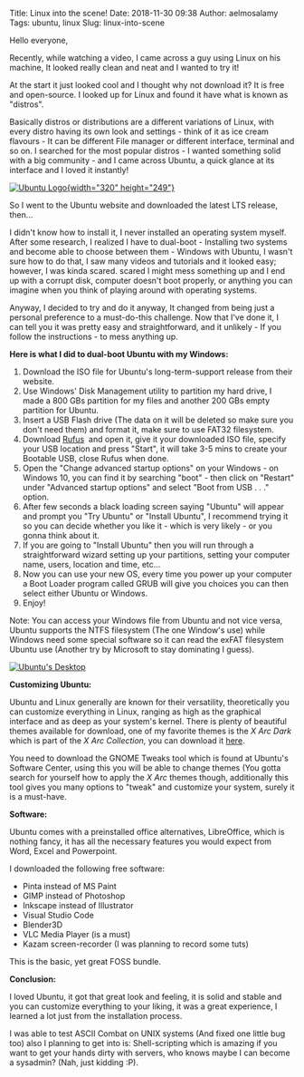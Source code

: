 Title: Linux into the scene!
Date: 2018-11-30 09:38
Author: aelmosalamy
Tags: ubuntu, linux
Slug: linux-into-scene

Hello everyone,

Recently, while watching a video, I came across a guy using Linux on his machine, It looked really clean and neat and I wanted to try it!

At the start it just looked cool and I thought why not download it? It is free and open-source. I looked up for Linux and found it have what is known as "distros".

Basically distros or distributions are a different variations of Linux, with every distro having its own look and settings - think of it as ice cream flavours - It can be different File manager or different interface, terminal and so on. I searched for the most popular distros - I wanted something solid with a big community - and I came across Ubuntu, a quick glance at its interface and I loved it instantly!

[![Ubuntu Logo](https://2.bp.blogspot.com/-QrtlHOJq5lY/XAF1W3O8wzI/AAAAAAAAAMg/w3EyvrXavR4Lple-WstziOH9HzEjGB9fwCEwYBhgL/s320/ubunto-logo-large.png){width="320" height="249"}](https://2.bp.blogspot.com/-QrtlHOJq5lY/XAF1W3O8wzI/AAAAAAAAAMg/w3EyvrXavR4Lple-WstziOH9HzEjGB9fwCEwYBhgL/s1600/ubunto-logo-large.png)

So I went to the Ubuntu website and downloaded the latest LTS release, then...

I didn't know how to install it, I never installed an operating system myself. After some research, I realized I have to dual-boot - Installing two systems and become able to choose between them - Windows with Ubuntu, I wasn't sure how to do that, I saw many videos and tutorials and it looked easy; however, I was kinda scared. scared I might mess something up and I end up with a corrupt disk, computer doesn't boot properly, or anything you can imagine when you think of playing around with operating systems.

Anyway, I decided to try and do it anyway, It changed from being just a personal preference to a must-do-this challenge. Now that I've done it, I can tell you it was pretty easy and straightforward, and it unlikely - If you follow the instructions - to mess anything up.

**Here is what I did to dual-boot Ubuntu with my Windows:**

1. Download the ISO file for Ubuntu's long-term-support release from their website.
2. Use Windows' Disk Management utility to partition my hard drive, I made a 800 GBs partition for my files and another 200 GBs empty partition for Ubuntu.
3. Insert a USB Flash drive (The data on it will be deleted so make sure you don't need them) and format it, make sure to use FAT32 filesystem.
4. Download [Rufus](https://rufus.ie/en_IE.html)  and open it, give it your downloaded ISO file, specify your USB location and press "Start", it will take 3-5 mins to create your Bootable USB, close Rufus when done.
5. Open the "Change advanced startup options" on your Windows - on Windows 10, you can find it by searching "boot" - then click on "Restart" under "Advanced startup options" and select "Boot from USB . . ." option.
6. After few seconds a black loading screen saying "Ubuntu" will appear and prompt you "Try Ubuntu" or "Install Ubuntu", I recommend trying it so you can decide whether you like it - which is very likely - or you gonna think about it.
7. If you are going to "Install Ubuntu" then you will run through a straightforward wizard setting up your partitions, setting your computer name, users, location and time, etc...
8. Now you can use your new OS, every time you power up your computer a Boot Loader program called GRUB will give you choices you can then select either Ubuntu or Windows.
9. Enjoy!

Note: You can access your Windows file from Ubuntu and not vice versa, Ubuntu supports the NTFS filesystem (The one Window's use) while Windows need some special software so it can read the exFAT filesystem Ubuntu use (Another try by Microsoft to stay dominating I guess).

[![Ubuntu's Desktop](https://1.bp.blogspot.com/-Jgl2PO0ahJs/XAF1VlmKUVI/AAAAAAAAAMc/Cr52psesleQTigEojcPbClLa8bc6MfrGgCLcBGAs/s640/desktop.png)](https://1.bp.blogspot.com/-Jgl2PO0ahJs/XAF1VlmKUVI/AAAAAAAAAMc/Cr52psesleQTigEojcPbClLa8bc6MfrGgCLcBGAs/s1600/desktop.png)

**Customizing Ubuntu:**

Ubuntu and Linux generally are known for their versatility, theoretically you can customize everything in Linux, ranging as high as the graphical interface and as deep as your system's kernel. There is plenty of beautiful themes available for download, one of my favorite themes is the *X Arc Dark* which is part of the *X Arc Collection,* you can download it [here](https://www.gnome-look.org/p/1167049/).

You need to download the GNOME Tweaks tool which is found at Ubuntu's Software Center, using this you will be able to change themes (You gotta search for yourself how to apply the *X Arc* themes though, additionally this tool gives you many options to "tweak" and customize your system, surely it is a must-have.

**Software:**

Ubuntu comes with a preinstalled office alternatives, LibreOffice, which is nothing fancy, it has all the necessary features you would expect from Word, Excel and Powerpoint.

I downloaded the following free software:

- Pinta instead of MS Paint
- GIMP instead of Photoshop
- Inkscape instead of Illustrator
- Visual Studio Code
- Blender3D
- VLC Media Player (is a must)
- Kazam screen-recorder (I was planning to record some tuts)

This is the basic, yet great FOSS bundle.

**Conclusion:**

I loved Ubuntu, it got that great look and feeling, it is solid and stable and you can customize everything to your liking, it was a great experience, I learned a lot just from the installation process.

I was able to test ASCII Combat on UNIX systems (And fixed one little bug too) also I planning to get into is: Shell-scripting which is amazing if you want to get your hands dirty with servers, who knows maybe I can become a sysadmin? (Nah, just kidding :P).
